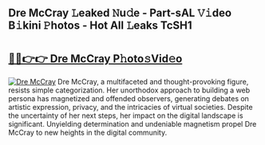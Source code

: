 ## Dre McCray 𝙻eaked 𝙽u𝚍e - Part-sAL 𝚅𝚒deo B𝚒kini 𝙿hotos - Hot All 𝙻eaks TcSH1

# <h2><a href="http://ld4j8e.urlbe.top/?page=Dre+McCray">🔗🔗👉👉 Dre McCray P𝚑oto𝚜Vid𝚎o</a></h2>

[![Dre McCray](https://i.imgur.com/eBuTRDB.gif)](http://ld4j8e.urlbe.top/?page=Dre+McCray)
Dre McCray, a multifaceted and thought-provoking figure, resists simple categorization. Her unorthodox approach to building a web persona has magnetized and offended observers, generating debates on artistic expression, privacy, and the intricacies of virtual societies. Despite the uncertainty of her next steps, her impact on the digital landscape is significant. Unyielding determination and undeniable magnetism propel Dre McCray to new heights in the digital community.
